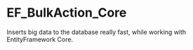 # EF_BulkAction_Core
Inserts big data to the database really fast, while working with EntityFramework Core.
